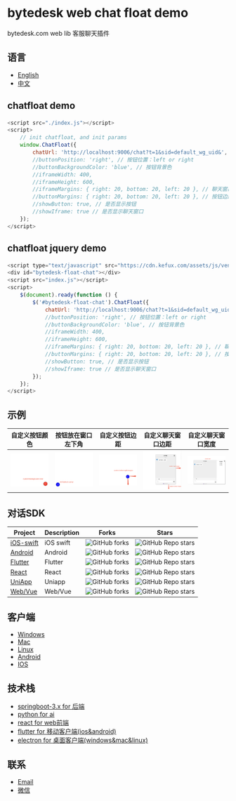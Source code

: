 <!--
 * @Author: jackning 270580156@qq.com
 * @Date: 2024-02-28 10:53:41
 * @LastEditors: jackning 270580156@qq.com
 * @LastEditTime: 2024-10-24 22:50:35
 * @Description: bytedesk.com https://github.com/Bytedesk/bytedesk
 *   Please be aware of the BSL license restrictions before installing Bytedesk IM – 
 *  selling, reselling, or hosting Bytedesk IM as a service is a breach of the terms and automatically terminates your rights under the license. 
 *  仅支持企业内部员工自用，严禁私自用于销售、二次销售或者部署SaaS方式销售 
 *  Business Source License 1.1: https://github.com/Bytedesk/bytedesk/blob/main/LICENSE 
 *  contact: 270580156@qq.com 
 * 联系：270580156@qq.com
 * Copyright (c) 2024 by bytedesk.com, All Rights Reserved. 
-->
# bytedesk web chat float demo

bytedesk.com web lib 客服聊天插件

## 语言

- [English](./README.md)
- [中文](./README.zh.md)

## chatfloat demo

```js
<script src="./index.js"></script>
<script>
    // init chatfloat, and init params
    window.ChatFloat({
        chatUrl: 'http://localhost:9006/chat?t=1&sid=default_wg_uid&', // custom chat url
        //buttonPosition: 'right', // 按钮位置：left or right
        //buttonBackgroundColor: 'blue', // 按钮背景色
        //iframeWidth: 400,
        //iframeHeight: 600,
        //iframeMargins: { right: 20, bottom: 20, left: 20 }, // 聊天窗口边距
        //buttonMargins: { right: 20, bottom: 20, left: 20 }, // 按钮边距
        //showButton: true, // 是否显示按钮
        //showIframe: true // 是否显示聊天窗口
    });
</script>
```

## chatfloat jquery demo

```js
<script type="text/javascript" src="https://cdn.kefux.com/assets/js/vendor/jquery/1.9.1/jquery.min.js"></script>
<div id="bytedesk-float-chat"></div>
<script src="index.js"></script>
<script>
    $(document).ready(function () {
        $('#bytedesk-float-chat').ChatFloat({
            chatUrl: 'http://localhost:9006/chat?t=1&sid=default_wg_uid&',
            //buttonPosition: 'right', // 按钮位置：left or right
            //buttonBackgroundColor: 'blue', // 按钮背景色
            //iframeWidth: 400,
            //iframeHeight: 600,
            //iframeMargins: { right: 20, bottom: 20, left: 20 }, // 聊天窗口边距
            //buttonMargins: { right: 20, bottom: 20, left: 20 }, // 按钮边距
            //showButton: true, // 是否显示按钮
            //showIframe: true // 是否显示聊天窗口
        });
    });
</script>
```

## 示例

| 自定义按钮颜色 |  按钮放在窗口左下角 | 自定义按钮边距 | 自定义聊天窗口边距 | 自定义聊天窗口宽度 |
| :----------: | :----------: | :----------:  | :----------: | :----------: |
| <img src="./image/button-color.png" width="250"> | <img src="./image/button-left.png" width="250"> | <img src="./image/button-margin.png" width="250"> | <img src="./image/iframe-margin.png" width="250"> | <img src="./image/iframe-width.png" width="250"> |


## 对话SDK

| Project     | Description           | Forks          | Stars             |
|-------------|-----------------------|----------------|-------------------|
| [iOS-swift](https://github.com/bytedesk/bytedesk-swift) | iOS swift  | ![GitHub forks](https://img.shields.io/github/forks/bytedesk/bytedesk-swift) | ![GitHub Repo stars](https://img.shields.io/github/stars/Bytedesk/bytedesk-swift)                 |
| [Android](https://github.com/bytedesk/bytedesk-android) | Android | ![GitHub forks](https://img.shields.io/github/forks/bytedesk/bytedesk-android) | ![GitHub Repo stars](https://img.shields.io/github/stars/bytedesk/bytedesk-android)  |
| [Flutter](https://github.com/bytedesk/bytedesk-flutter) | Flutter | ![GitHub forks](https://img.shields.io/github/bytedesk/bytedesk-flutter)| ![GitHub Repo stars](https://img.shields.io/github/stars/bytedesk/bytedesk-flutter) |
| [React](https://github.com/bytedesk/bytedesk-react) | React | ![GitHub forks](https://img.shields.io/github/forks/bytedesk/bytedesk-react) | ![GitHub Repo stars](https://img.shields.io/github/stars/bytedesk/bytedesk-react) |
| [UniApp](https://github.com/bytedesk/bytedesk-uniapp) | Uniapp | ![GitHub forks](https://img.shields.io/github/forks/bytedesk/bytedesk-uniapp) | ![GitHub Repo stars](https://img.shields.io/github/stars/bytedesk/bytedesk-uniapp) |
| [Web/Vue](https://github.com/bytedesk/bytedesk-web) | Web/Vue | ![GitHub forks](https://img.shields.io/github/forks/bytedesk/bytedesk-web) | ![GitHub Repo stars](https://img.shields.io/github/stars/bytedesk/bytedesk-web) |

## 客户端

- [Windows](https://www.weiyuai.cn/download.html)
- [Mac](https://www.weiyuai.cn/download.html)
- [Linux](https://www.weiyuai.cn/download.html)
- [Android](https://www.weiyuai.cn/download.html)
- [IOS](https://www.weiyuai.cn/download.html)

## 技术栈

<!-- - [sofaboot](https://github.com/sofastack/sofa-boot/blob/master/README_ZH.md) for im server 基于金融级云原生架构-->
- [springboot-3.x for 后端](https://github.com/Bytedesk/bytedesk)
- [python for ai](https://github.com/Bytedesk/bytedesk-ai)
- [react for web前端](https://github.com/Bytedesk/bytedesk-react)
- [flutter for 移动客户端(ios&android)](https://github.com/Bytedesk/bytedesk-mobile)
- [electron for 桌面客户端(windows&mac&linux)](https://github.com/Bytedesk/bytedesk-desktop)

## 联系

- [Email](mailto:270580156@qq.com)
- [微信](./image/wechat.png)
